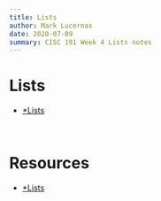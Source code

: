 ```yaml
---
title: Lists
author: Mark Lucernas
date: 2020-07-09
summary: CISC 191 Week 4 Lists notes
---
```



# Lists

  - [*Lists](file:../../../../../../../files/summer-2020/CISC-191/week-4/lists.ppt)

<br>

# Resources

  - [*Lists](file:../../../../../../../files/summer-2020/CISC-191/week-4/lists.ppt)

